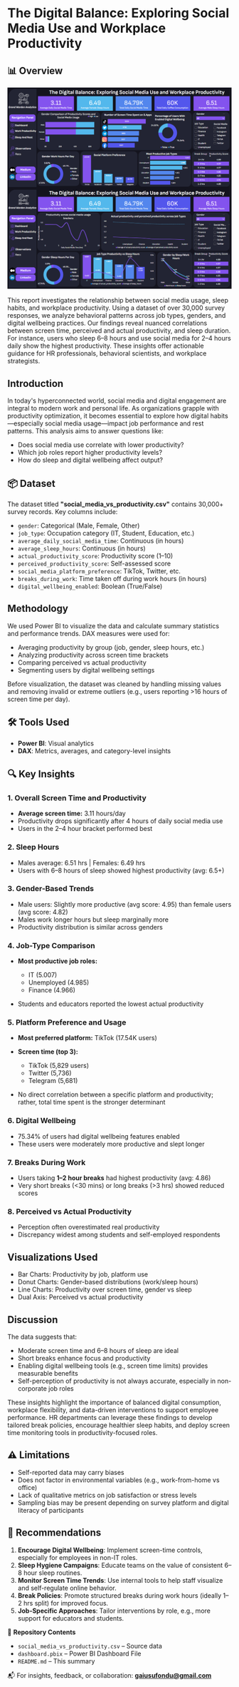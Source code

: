 # The Digital Balance: Exploring Social Media Use and Workplace Productivity

## 📊 Overview
![Dashboard Preview](https://github.com/gaiusufondu/The-Digital-Balance-Exploring-Social-Media-Use-and-Workplace-Productivity/blob/main/Sleep%20and%20social%20media%20productivity%20dashboard.png)

This report investigates the relationship between social media usage, sleep habits, and workplace productivity. Using a dataset of over 30,000 survey responses, we analyze behavioral patterns across job types, genders, and digital wellbeing practices. Our findings reveal nuanced correlations between screen time, perceived and actual productivity, and sleep duration. For instance, users who sleep 6–8 hours and use social media for 2–4 hours daily show the highest productivity. These insights offer actionable guidance for HR professionals, behavioral scientists, and workplace strategists.

## Introduction

In today's hyperconnected world, social media and digital engagement are integral to modern work and personal life. As organizations grapple with productivity optimization, it becomes essential to explore how digital habits—especially social media usage—impact job performance and rest patterns. This analysis aims to answer questions like:

* Does social media use correlate with lower productivity?
* Which job roles report higher productivity levels?
* How do sleep and digital wellbeing affect output?

## 📦 Dataset

The dataset titled **"social\_media\_vs\_productivity.csv"** contains 30,000+ survey records. Key columns include:

* `gender`: Categorical (Male, Female, Other)
* `job_type`: Occupation category (IT, Student, Education, etc.)
* `average_daily_social_media_time`: Continuous (in hours)
* `average_sleep_hours`: Continuous (in hours)
* `actual_productivity_score`: Productivity score (1–10)
* `perceived_productivity_score`: Self-assessed score
* `social_media_platform_preference`: TikTok, Twitter, etc.
* `breaks_during_work`: Time taken off during work hours (in hours)
* `digital_wellbeing_enabled`: Boolean (True/False)

## Methodology

We used Power BI to visualize the data and calculate summary statistics and performance trends. DAX measures were used for:

* Averaging productivity by group (job, gender, sleep hours, etc.)
* Analyzing productivity across screen time brackets
* Comparing perceived vs actual productivity
* Segmenting users by digital wellbeing settings

Before visualization, the dataset was cleaned by handling missing values and removing invalid or extreme outliers (e.g., users reporting >16 hours of screen time per day).

## 🛠 Tools Used
- **Power BI**: Visual analytics
- **DAX**: Metrics, averages, and category-level insights
  
## 🔍 Key Insights

### 1. **Overall Screen Time and Productivity**

* **Average screen time:** 3.11 hours/day
* Productivity drops significantly after 4 hours of daily social media use
* Users in the 2–4 hour bracket performed best

### 2. **Sleep Hours**

* Males average: 6.51 hrs | Females: 6.49 hrs
* Users with 6–8 hours of sleep showed highest productivity (avg: 6.5+)

### 3. **Gender-Based Trends**

* Male users: Slightly more productive (avg score: 4.95) than female users (avg score: 4.82)
* Males work longer hours but sleep marginally more
* Productivity distribution is similar across genders

### 4. **Job-Type Comparison**

* **Most productive job roles:**

  * IT (5.007)
  * Unemployed (4.985)
  * Finance (4.966)
* Students and educators reported the lowest actual productivity

### 5. **Platform Preference and Usage**

* **Most preferred platform:** TikTok (17.54K users)
* **Screen time (top 3):**

  * TikTok (5,829 users)
  * Twitter (5,736)
  * Telegram (5,681)
* No direct correlation between a specific platform and productivity; rather, total time spent is the stronger determinant

### 6. **Digital Wellbeing**

* 75.34% of users had digital wellbeing features enabled
* These users were moderately more productive and slept longer

### 7. **Breaks During Work**

* Users taking **1–2 hour breaks** had highest productivity (avg: 4.86)
* Very short breaks (<30 mins) or long breaks (>3 hrs) showed reduced scores

### 8. **Perceived vs Actual Productivity**

* Perception often overestimated real productivity
* Discrepancy widest among students and self-employed respondents

## Visualizations Used

* Bar Charts: Productivity by job, platform use
* Donut Charts: Gender-based distributions (work/sleep hours)
* Line Charts: Productivity over screen time, gender vs sleep
* Dual Axis: Perceived vs actual productivity

## Discussion

The data suggests that:

* Moderate screen time and 6–8 hours of sleep are ideal
* Short breaks enhance focus and productivity
* Enabling digital wellbeing tools (e.g., screen time limits) provides measurable benefits
* Self-perception of productivity is not always accurate, especially in non-corporate job roles

These insights highlight the importance of balanced digital consumption, workplace flexibility, and data-driven interventions to support employee performance. HR departments can leverage these findings to develop tailored break policies, encourage healthier sleep habits, and deploy screen time monitoring tools in productivity-focused roles.

## ⚠️ Limitations
* Self-reported data may carry biases
* Does not factor in environmental variables (e.g., work-from-home vs office)
* Lack of qualitative metrics on job satisfaction or stress levels
* Sampling bias may be present depending on survey platform and digital literacy of participants

## 🧠 Recommendations

1. **Encourage Digital Wellbeing**: Implement screen-time controls, especially for employees in non-IT roles.
2. **Sleep Hygiene Campaigns**: Educate teams on the value of consistent 6–8 hour sleep routines.
3. **Monitor Screen Time Trends**: Use internal tools to help staff visualize and self-regulate online behavior.
4. **Break Policies**: Promote structured breaks during work hours (ideally 1–2 hrs split) for improved focus.
5. **Job-Specific Approaches**: Tailor interventions by role, e.g., more support for educators and students.


📁 **Repository Contents**
- `social_media_vs_productivity.csv` – Source data
- `dashboard.pbix` – Power BI Dashboard File
- `README.md` – This summary

📬 For insights, feedback, or collaboration: **gaiusufondu@gmail.com**
